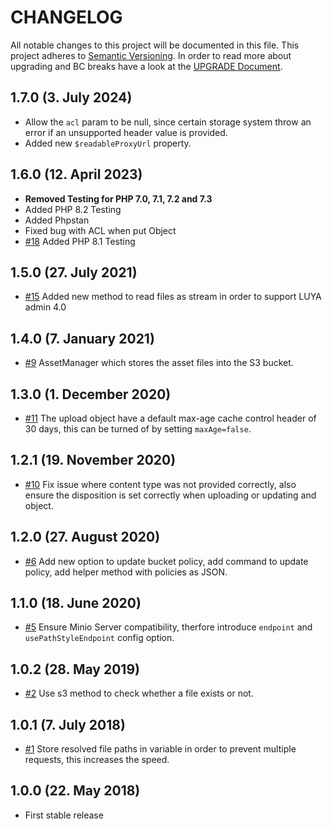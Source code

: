 # CHANGELOG

All notable changes to this project will be documented in this file. This project adheres to [Semantic Versioning](http://semver.org/).
In order to read more about upgrading and BC breaks have a look at the [UPGRADE Document](UPGRADE.md).

## 1.7.0 (3. July 2024)

+ Allow the `acl` param to be null, since certain storage system throw an error if an unsupported header value is provided.
+ Added new `$readableProxyUrl` property.

## 1.6.0 (12. April 2023)

+ **Removed Testing for PHP 7.0, 7.1, 7.2 and 7.3**
+ Added PHP 8.2 Testing
+ Added Phpstan
+ Fixed bug with ACL when put Object
+ [#18](https://github.com/luyadev/luya-aws/pull/18) Added PHP 8.1 Testing

## 1.5.0 (27. July 2021)

+ [#15](https://github.com/luyadev/luya-aws/pull/15) Added new method to read files as stream in order to support LUYA admin 4.0

## 1.4.0 (7. January 2021)

+ [#9](https://github.com/luyadev/luya-aws/pull/9) AssetManager which stores the asset files into the S3 bucket.

## 1.3.0 (1. December 2020)

+ [#11](https://github.com/luyadev/luya-aws/issues/11) The upload object have a default max-age cache control header of 30 days, this can be turned of by setting `maxAge=false`.

## 1.2.1 (19. November 2020)

+ [#10](https://github.com/luyadev/luya-aws/pull/10) Fix issue where content type was not provided correctly, also ensure the disposition is set correctly when uploading or updating and object.

## 1.2.0 (27. August 2020)

+ [#6](https://github.com/luyadev/luya-aws/pull/6) Add new option to update bucket policy, add command to update policy, add helper method with policies as JSON.

## 1.1.0 (18. June 2020)

+ [#5](https://github.com/luyadev/luya-aws/pull/5) Ensure Minio Server compatibility, therfore introduce `endpoint` and `usePathStyleEndpoint` config option.

## 1.0.2 (28. May 2019)

+ [#2](https://github.com/luyadev/luya-aws/issues/2) Use s3 method to check whether a file exists or not.

## 1.0.1 (7. July 2018)

+ [#1](https://github.com/luyadev/luya-aws/issues/1) Store resolved file paths in variable in order to prevent multiple requests, this increases the speed.

## 1.0.0 (22. May 2018)

+ First stable release
